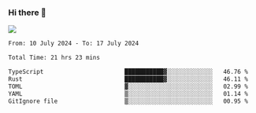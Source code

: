 ### Hi there 👋️

![](https://komarev.com/ghpvc/?username=Loner1024)

<!--START_SECTION:waka-->

```txt
From: 10 July 2024 - To: 17 July 2024

Total Time: 21 hrs 23 mins

TypeScript                       ███████████▓░░░░░░░░░░░░░   46.76 %
Rust                             ███████████▓░░░░░░░░░░░░░   46.11 %
TOML                             ▓░░░░░░░░░░░░░░░░░░░░░░░░   02.99 %
YAML                             ▒░░░░░░░░░░░░░░░░░░░░░░░░   01.14 %
GitIgnore file                   ▒░░░░░░░░░░░░░░░░░░░░░░░░   00.95 %
```

<!--END_SECTION:waka-->



